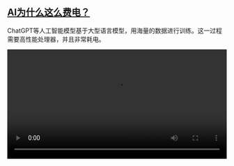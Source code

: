 <!--1738671424000-->
[AI为什么这么费电？](https://www.dw.com/zh/AI%E4%B8%BA%E4%BB%80%E4%B9%88%E8%BF%99%E4%B9%88%E8%B4%B9%E7%94%B5%EF%BC%9F/a-71425760)
------

<p>ChatGPT等人工智能模型基于大型语言模型，用海量的数据进行训练。这一过程需要高性能处理器，并且非常耗电。</small></p><video src="https://tvdownloaddw-a.akamaihd.net/vps/webvideos/CHI/2025/DWVG/DWVGCHI250127_DWFCCHI250127_AIEnergy-LTR-WID_01ICW_AVC_480x270.mp4" controls style="width:100%"></video>

